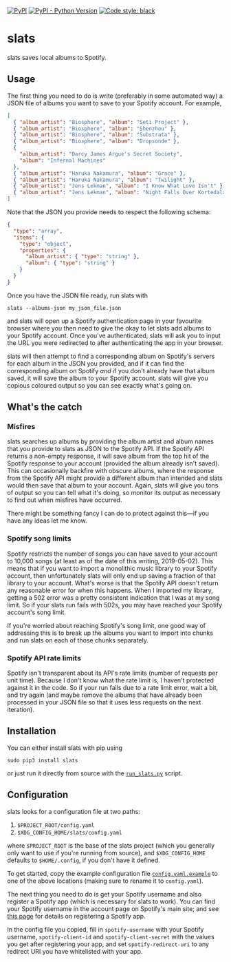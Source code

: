 [![PyPI](https://img.shields.io/pypi/v/slats.svg)](https://pypi.org/project/slats/)
[![PyPI - Python Version](https://img.shields.io/pypi/pyversions/slats.svg)](https://pypi.org/project/slats/)
[![Code style: black](https://img.shields.io/badge/code%20style-black-000000.svg)](https://github.com/psf/black)

# slats

slats saves local albums to Spotify.

## Usage

The first thing you need to do is write (preferably in some automated
way) a JSON file of albums you want to save to your Spotify account. For
example,

```json
[
  { "album_artist": "Biosphere", "album": "Seti Project" },
  { "album_artist": "Biosphere", "album": "Shenzhou" },
  { "album_artist": "Biosphere", "album": "Substrata" },
  { "album_artist": "Biosphere", "album": "Dropsonde" },
  {
    "album_artist": "Darcy James Argue's Secret Society",
    "album": "Infernal Machines"
  },
  { "album_artist": "Haruka Nakamura", "album": "Grace" },
  { "album_artist": "Haruka Nakamura", "album": "Twilight" },
  { "album_artist": "Jens Lekman", "album": "I Know What Love Isn't" },
  { "album_artist": "Jens Lekman", "album": "Night Falls Over Kortedala" }
]
```

Note that the JSON you provide needs to respect the following schema:

```json
{
  "type": "array",
  "items": {
    "type": "object",
    "properties": {
      "album_artist": { "type": "string" },
      "album": { "type": "string" }
    }
  }
}
```

Once you have the JSON file ready, run slats with

```
slats --albums-json my_json_file.json
```

and slats will open up a Spotify authentication page in your favourite
browser where you then need to give the okay to let slats add albums to
your Spotify account. Once you've authenticated, slats will ask you to
input the URL you were redirected to after authenticating the app in
your browser.

slats will then attempt to find a corresponding album on Spotify's
servers for each album in the JSON you provided, and if it can find the
corresponding album on Spotify *and* if you don't already have that
album saved, it will save the album to your Spotify account. slats will
give you copious coloured output so you can see exactly what's going on.

## What's the catch

### Misfires

slats searches up albums by providing the album artist and album names
that you provide to slats as JSON to the Spotify API. If the Spotify API
returns a non-empty response, it will save album from the top hit of the
Spotify response to your account (provided the album already isn't
saved). This can occasionally backfire with obscure albums, where the
response from the Spotify API might provide a different album than
intended and slats would then save that album to your account. Again,
slats will give you tons of output so you can tell what it's doing, so
monitor its output as necessary to find out when misfires have occurred.

There might be something fancy I can do to protect against this—if you
have any ideas let me know.

### Spotify song limits

Spotify restricts the number of songs you can have saved to your account
to 10,000 songs (at least as of the date of this writing, 2019-05-02).
This means that if you want to import a monolithic music library to your
Spotify account, then unfortunately slats will only end up saving a
fraction of that library to your account. What's worse is that the
Spotify API doesn't return any reasonable error for when this happens.
When I imported my library, getting a 502 error was a pretty consistent
indication that I was at my song limit. So if your slats run fails with
502s, you may have reached your Spotify account's song limit.

If you're worried about reaching Spotify's song limit, one good way of
addressing this is to break up the albums you want to import into chunks
and run slats on each of those chunks separately.

### Spotify API rate limits

Spotify isn't transparent about its API's rate limits (number of
requests per unit time). Because I don't know what the rate limit is, I
haven't protected against it in the code. So if your run fails due to a
rate limit error, wait a bit, and try again (and maybe remove the albums
that have already been processed in your JSON file so that it uses less
requests on the next iteration).

## Installation

You can either install slats with pip using

```
sudo pip3 install slats
```

or just run it directly from source with the
[`run_slats.py`](run_slats.py) script.

## Configuration

slats looks for a configuration file at two paths:

1. `$PROJECT_ROOT/config.yaml`
2. `$XDG_CONFIG_HOME/slats/config.yaml`

where `$PROJECT_ROOT` is the base of the slats project (which you
generally only want to use if you're running from source), and
`$XDG_CONFIG_HOME` defaults to `$HOME/.config`, if you don't have it
defined.

To get started, copy the example configuration file
[`config.yaml.example`](config.yaml.example) to one of the above
locations (making sure to rename it to `config.yaml`).

The next thing you need to do is get your Spotify username and also
register a Spotify app (which is necessary for slats to work). You can
find your Spotify username in the account page on Spotify's main site;
and see [this
page](https://developer.spotify.com/documentation/general/guides/app-settings/)
for details on registering a Spotify app.

In the config file you copied, fill in `spotify-username` with your
Spotify username, `spotify-client-id` and `spotify-client-secret` with
the values you get after registering your app, and set
`spotify-redirect-uri` to any redirect URI you have whitelisted with
your app.
